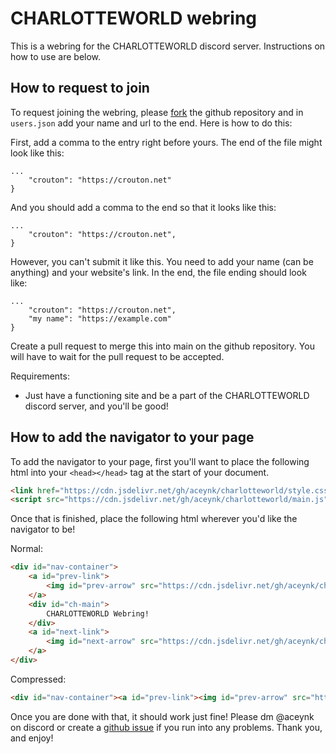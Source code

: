 # CHARLOTTEWORLD webring
This is a webring for the CHARLOTTEWORLD discord server. Instructions on how to use are below.

## How to request to join
To request joining the webring, please [fork](https://github.com/login?return_to=%2Faceynk%2Fcharlotteworld) the github repository and in ``users.json`` add your name and url to the end. Here is how to do this:

First, add a comma to the entry right before yours. The end of the file might look like this:

```
...
	"crouton": "https://crouton.net"
}
```

And you should add a comma to the end so that it looks like this:

```
...
	"crouton": "https://crouton.net",
}
```

However, you can't submit it like this. You need to add your name (can be anything) and your website's link. In the end, the file ending should look like:

```
...
	"crouton": "https://crouton.net",
	"my name": "https://example.com"
}
```

Create a pull request to merge this into main on the github repository. You will have to wait for the pull request to be accepted.

Requirements:
* Just have a functioning site and be a part of the CHARLOTTEWORLD discord server, and you'll be good!

## How to add the navigator to your page
To add the navigator to your page, first you'll want to place the following html into your `<head></head>` tag at the start of your document.

```HTML
<link href="https://cdn.jsdelivr.net/gh/aceynk/charlotteworld/style.css" rel="stylesheet">
<script src="https://cdn.jsdelivr.net/gh/aceynk/charlotteworld/main.js"></script>
```

Once that is finished, place the following html wherever you'd like the navigator to be!

Normal:
```HTML
<div id="nav-container">
    <a id="prev-link">
        <img id="prev-arrow" src="https://cdn.jsdelivr.net/gh/aceynk/charlotteworld/assets/leftarrow.png" alt="prev">
    </a>
    <div id="ch-main">
        CHARLOTTEWORLD Webring!
    </div>
    <a id="next-link">
        <img id="next-arrow" src="https://cdn.jsdelivr.net/gh/aceynk/charlotteworld/assets/rightarrow.png" alt="next">
    </a>
</div>
```

Compressed:
```HTML
<div id="nav-container"><a id="prev-link"><img id="prev-arrow" src="https://cdn.jsdelivr.net/gh/aceynk/charlotteworld/assets/leftarrow.png" alt="prev"></a><div id="ch-main">CHARLOTTEWORLD Webring!</div><a id="next-link"><img id="next-arrow" src="https://cdn.jsdelivr.net/gh/aceynk/charlotteworld/assets/rightarrow.png" alt="next"></a></div>
```

Once you are done with that, it should work just fine! Please dm @aceynk on discord or create a [github issue](https://github.com/aceynk/charlotteworld/issues) if you run into any problems. Thank you, and enjoy!